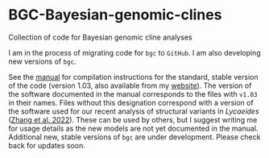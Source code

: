 # BGC-Bayesian-genomic-clines
Collection of code for Bayesian genomic cline analyses

I am in the process of migrating code for `bgc` to `GitHub`. I am also developing new versions of `bgc`.

See the [manual](bgc_manual.pdf) for compilation instructions for the standard, stable version of the code (version 1.03, also available from my [website](https://sites.google.com/site/bgcsoftware/)). The version of the software documented in the manual corresponds to the files with `v1.03` in their names. Files without this designation correspond with a version of the software used for our recent analysis of structural variants in *Lycaeides* ([Zhang et al. 2022](https://www.biorxiv.org/content/10.1101/2022.01.14.476419v1)). These can be used by others, but I suggest writing me for usage details as the new models are not yet documented in the manual. Additional new, stable versions of `bgc` are under development. Please check back for updates soon.
